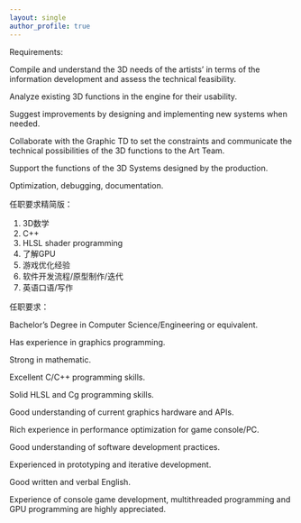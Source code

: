 ```yaml
---
layout: single
author_profile: true
---
```


Requirements:

Compile and understand the 3D needs of the artists’ in terms of the information development and assess the technical feasibility. 

Analyze existing 3D functions in the engine for their usability. 

Suggest improvements by designing and implementing new systems when needed.

Collaborate with the Graphic TD to set the constraints and communicate the technical possibilities of the 3D functions to the Art Team. 

Support the functions of the 3D Systems designed by the production.

Optimization, debugging, documentation.



任职要求精简版：
1. 3D数学
2. C++
3. HLSL shader programming
4. 了解GPU
5. 游戏优化经验
6. 软件开发流程/原型制作/迭代
7. 英语口语/写作

任职要求：

Bachelor’s Degree in Computer Science/Engineering or equivalent.

Has experience in graphics programming.

Strong in mathematic. 

Excellent C/C++ programming skills.

Solid HLSL and Cg programming skills.

Good understanding of current graphics hardware and APIs.

Rich experience in performance optimization for game console/PC.

Good understanding of software development practices.

Experienced in prototyping and iterative development.

Good written and verbal English.

Experience of console game development, multithreaded programming and GPU programming are highly appreciated.

